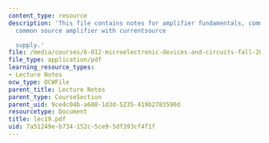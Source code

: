```yaml
---
content_type: resource
description: 'This file contains notes for amplifier fundamentals, common source amplifier,
  common source amplifier with currentsource

  supply.'
file: /media/courses/6-012-microelectronic-devices-and-circuits-fall-2005/7a51249eb734152c5ce95df393cf4f1f_lec19.pdf
file_type: application/pdf
learning_resource_types:
- Lecture Notes
ocw_type: OCWFile
parent_title: Lecture Notes
parent_type: CourseSection
parent_uid: 9ce4c04b-a600-1d3d-5235-419b2783590d
resourcetype: Document
title: lec19.pdf
uid: 7a51249e-b734-152c-5ce9-5df393cf4f1f
---
```

